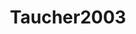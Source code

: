 ---
title: Taucher2003
github: https://github.com/Taucher2003
mode: dark
transition: 3s
archetype:
  - Little Bit of Everything
---